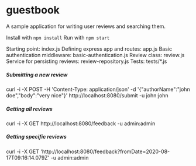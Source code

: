 # guestbook

A sample application for writing user reviews and searching them.

Install with `npm install`
Run with `npm start`

Starting point: index.js
Defining express app and routes: app.js
Basic authentication middleware: basic-authentication.js
Review class: review.js
Service for persisting reviews: review-repository.js
Tests: tests/*.js

##### Submitting a new review
curl -i -X POST -H 'Content-Type: application/json' -d '{"authorName":"john doe","body":"very nice"}' http://localhost:8080/submit -u john:john

##### Getting all reviews
curl -i -X GET http://localhost:8080/feedback -u admin:admin

##### Getting specific reviews
curl -i -X GET 'http://localhost:8080/feedback?fromDate=2020-08-17T09:16:14.079Z' -u admin:admin